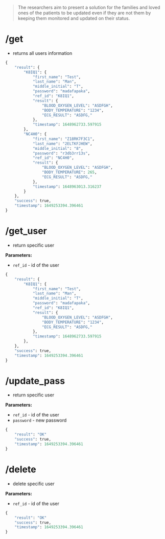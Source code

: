 > The researchers aim to present a solution for the families and loved ones of the patients to be updated even if they are not them by keeping them monitored and updated on their status.

# /get
- returns all users information

```python
{
    "result": {
        "K8IQ1": {
            "first_name": "Test",
            "last_name": "Man",
            "middle_initial": "T",
            "password": "madafapaka",
            "ref_id": "K8IQ1",
            "result": {
                "BLOOD_OXYGEN_LEVEL": "ASDFGH",
                "BODY_TEMPERATURE": "1234",
                "ECG_RESULT": "ASDFG,"
            },
            "timestamp": 1648962733.597915
        },
        "NC4H0": {
            "first_name": "Z18RK7F3C1",
            "last_name": "2ELTKFJHEW",
            "middle_initial": "8",
            "password": "r3db3rr13s",
            "ref_id": "NC4H0",
            "result": {
                "BLOOD_OXYGEN_LEVEL": "ASDFGH",
                "BODY_TEMPERATURE": 265,
                "ECG_RESULT": "ASDFG,"
            },
            "timestamp": 1648963013.316237
        }
    },
    "success": true,
    "timestamp": 1649253394.396461
}
```

# /get_user
- return specific user

**Parameters:**
- `ref_id` - id of the user 

```python
{
    "result": {
        "K8IQ1": {
            "first_name": "Test",
            "last_name": "Man",
            "middle_initial": "T",
            "password": "madafapaka",
            "ref_id": "K8IQ1",
            "result": {
                "BLOOD_OXYGEN_LEVEL": "ASDFGH",
                "BODY_TEMPERATURE": "1234",
                "ECG_RESULT": "ASDFG,"
            },
            "timestamp": 1648962733.597915
        },
    },
    "success": true,
    "timestamp": 1649253394.396461
}
```

# /update_pass
- return specific user

**Parameters:**
- `ref_id` - id of the user 
- `password` - new password

```python
{
    "result": "OK"
    "success": true,
    "timestamp": 1649253394.396461
}
```

# /delete
- delete specific user

**Parameters:**
- `ref_id` - id of the user 

```python
{
    "result": "OK"
    "success": true,
    "timestamp": 1649253394.396461
}
```
